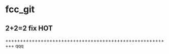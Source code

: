 # fcc_git
2+2=2
fix
HOT
--------------------------
+++++++++++++++++++++++++++++++++++++++++++++++++++++++++
qqq